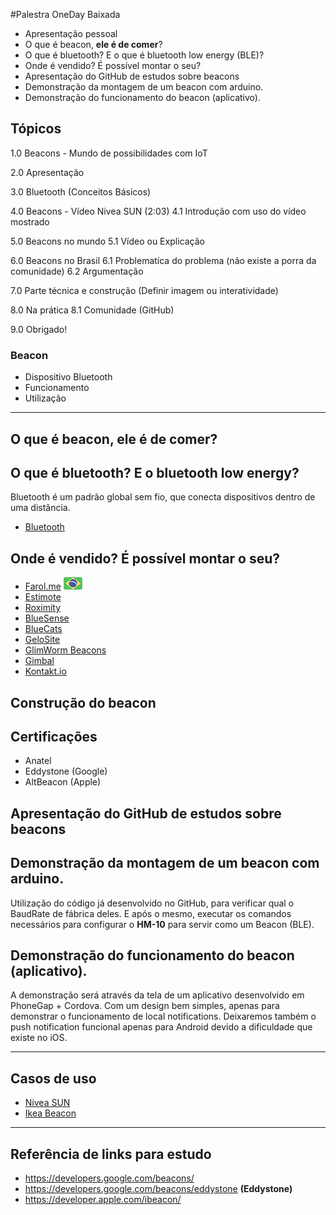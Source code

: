 #Palestra OneDay Baixada

- Apresentação pessoal
- O que é beacon, **ele é de comer**?
- O que é bluetooth? E o que é bluetooth low energy (BLE)?
- Onde é vendido? É possível montar o seu?
- Apresentação do GitHub de estudos sobre beacons
- Demonstração da montagem de um beacon com arduino.
- Demonstração do funcionamento do beacon (aplicativo).

## Tópicos

1.0 Beacons - Mundo de possibilidades com IoT

2.0 Apresentação

3.0 Bluetooth (Conceitos Básicos)

4.0 Beacons - Vídeo Nivea SUN (2:03)
4.1 Introdução com uso do vídeo mostrado

5.0 Beacons no mundo
5.1 Vídeo ou Explicação

6.0 Beacons no Brasil
6.1 Problematíca do problema (não existe a porra da comunidade)
6.2 Argumentação

7.0 Parte técnica e construção (Definir imagem ou interatividade)

8.0 Na prática
8.1 Comunidade (GitHub)

9.0 Obrigado!

### Beacon

- Dispositivo Bluetooth
- Funcionamento
- Utilização

----

## O que é beacon, ele é de comer?

## O que é bluetooth? E o bluetooth low energy?

Bluetooth é um padrão global sem fio, que conecta dispositivos dentro de uma distância.

- [Bluetooth](https://www.bluetooth.com/what-is-bluetooth-technology)

## Onde é vendido? É possível montar o seu?

- [Farol.me](http://farol.me) ![Farol.me revenda no Brasil](assets/img/brazil-flag.png)
- [Estimote](http://estimote.com)
- [Roximity](http://roximity.com/model-x)
- [BlueSense](http://bluesensenetworks.com)
- [BlueCats](https://bluecats.com)
- [GeloSite](http://www.gelosite.com)
- [GlimWorm Beacons](http://glimwormbeacons.com)
- [Gimbal](https://www.gimbal.com)
- [Kontakt.io](https://kontakt.io)

## Construção do beacon

## Certificações

- Anatel
- Eddystone (Google)
- AltBeacon (Apple)

## Apresentação do GitHub de estudos sobre beacons

## Demonstração da montagem de um beacon com arduino.

Utilização do código já desenvolvido no GitHub, para verificar qual o BaudRate de fábrica deles. E após o mesmo,
executar os comandos necessários para configurar o **HM-10** para servir como um Beacon (BLE).

## Demonstração do funcionamento do beacon (aplicativo).

A demonstração será através da tela de um aplicativo desenvolvido em PhoneGap + Cordova. Com um design bem simples,
apenas para demonstrar o funcionamento de local notifications. Deixaremos também o push notification funcional
apenas para Android devido a dificuldade que existe no iOS.

----

## Casos de uso

- [Nivea SUN](https://www.youtube.com/watch?v=BgXrTGIiFV8)
- [Ikea Beacon](https://www.youtube.com/watch?v=ROx6WBxIgoM)

----

## Referência de links para estudo

- https://developers.google.com/beacons/
- https://developers.google.com/beacons/eddystone **(Eddystone)**
- https://developer.apple.com/ibeacon/